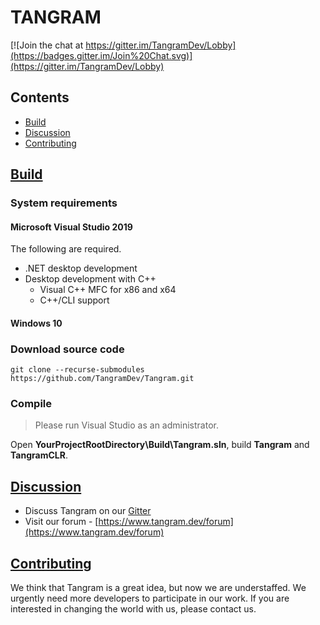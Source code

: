 # TANGRAM

[![Join the chat at https://gitter.im/TangramDev/Lobby](https://badges.gitter.im/Join%20Chat.svg)](https://gitter.im/TangramDev/Lobby)

## Contents

- [Build](README.md#build)
- [Discussion](README.md#discussion)
- [Contributing](README.md#contributing)

## [Build](#build)

### System requirements

#### Microsoft Visual Studio 2019

The following are required.

- .NET desktop development
- Desktop development with C++ 
    - Visual C++ MFC for x86 and x64
    - C++/CLI support

#### Windows 10

### Download source code

    git clone --recurse-submodules https://github.com/TangramDev/Tangram.git

### Compile

> Please run Visual Studio as an administrator.

Open **YourProjectRootDirectory\Build\Tangram.sln**, build **Tangram** and **TangramCLR**.

## [Discussion](#discussion)

- Discuss Tangram on our [Gitter](https://gitter.im/TangramDev/Lobby)
- Visit our forum - [https://www.tangram.dev/forum](https://www.tangram.dev/forum)

## [Contributing](#contributing)

We think that Tangram is a great idea, but now we are understaffed. We urgently need more developers to participate in our work. If you are interested in changing the world with us, please contact us.
